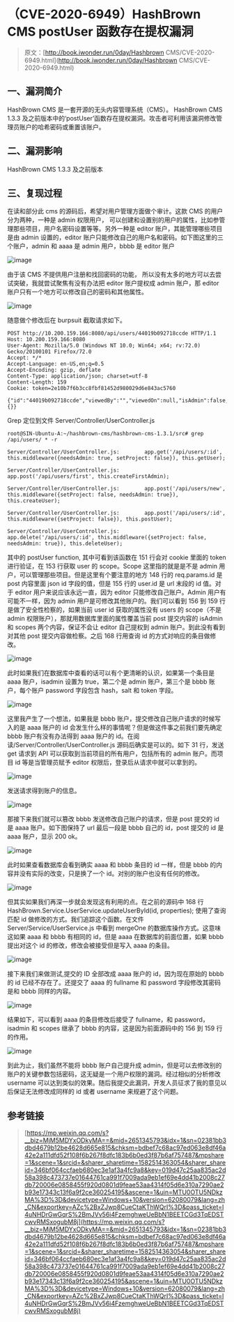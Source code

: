 # （CVE-2020-6949）HashBrown CMS postUser 函数存在提权漏洞

> 原文：[http://book.iwonder.run/0day/Hashbrown CMS/CVE-2020-6949.html](http://book.iwonder.run/0day/Hashbrown CMS/CVE-2020-6949.html)

## 一、漏洞简介

HashBrown CMS 是一套开源的无头内容管理系统（CMS）。 HashBrown CMS 1.3.3 及之前版本中的‘postUser’函数存在提权漏洞。攻击者可利用该漏洞修改管理员账户的哈希密码或重置该账户。

## 二、漏洞影响

HashBrown CMS 1.3.3 及之前版本

## 三、复现过程

在读和部分此 cms 的源码后，希望对用户管理方面做个审计。这款 CMS 的用户分为两种，一种是 admin 权限用户， 可以创建和设置别的用户的属性，比如参管理那些项目，用户名密码设置等等。另外一种是 editor 账户，其能管理哪些项目是由 admin 设置的，editor 账户只能修改自己的用户名和密码。如下图这里的三个账户，admin 和 aaaa 是 admin 用户，bbbb 是 editor 账户

![image](img/53c87b141ad0b787cc47f727c8e64ec1.png)

由于该 CMS 不提供用户注册和找回密码的功能， 所以没有太多的地方可以去尝试突破，我就尝试聚焦有没有办法把 editor 账户提权成 admin 账户，那 editor 账户只有一个地方可以修改自己的密码和其他属性。

![image](img/e1bf3ee3f1bc87278bdffb1a400a9bfb.png)

随意做个修改后在 burpsuit 截取请求如下。

```
POST http://10.200.159.166:8080/api/users/44019b092718ccde HTTP/1.1
Host: 10.200.159.166:8080
User-Agent: Mozilla/5.0 (Windows NT 10.0; Win64; x64; rv:72.0) Gecko/20100101 Firefox/72.0
Accept: */*
Accept-Language: en-US,en;q=0.5
Accept-Encoding: gzip, deflate
Content-Type: application/json; charset=utf-8
Content-Length: 159
Cookie: token=2e10b7f6b3cc8fbf81452d980029d6e843ac5760

{"id":"44019b092718ccde","viewedBy":"","viewedOn":null,"isAdmin":false,"isCurrent":false,"username":"bbbb","fullName":"bbbb","email":"","theme":"","scopes":{}} 
```

Grep 定位到文件 Server/Controller/UserController.js

```
root@SIN-Ubuntu-A:~/hashbrown-cms/hashbrown-cms-1.3.1/src# grep /api/users/ * -r

Server/Controller/UserController.js:        app.get('/api/users/:id', this.middleware({needsAdmin: true, setProject: false}), this.getUser);

Server/Controller/UserController.js:        app.post('/api/users/first', this.createFirstAdmin);

Server/Controller/UserController.js:        app.post('/api/users/new', this.middleware({setProject: false, needsAdmin: true}), this.createUser);

Server/Controller/UserController.js:        app.post('/api/users/:id', this.middleware({setProject: false}), this.postUser);

Server/Controller/UserController.js:        app.delete('/api/users/:id', this.middleware({setProject: false, needsAdmin: true}), this.deleteUser); 
```

其中的 postUser function, 其中可看到该函数在 151 行会对 cookie 里面的 token 进行验证，在 153 行获取 user 的 scope。Scope 这里指的就是是不是 admin 用户，可以管理那些项目。但是这里有个要注意的地方 148 行的 req.params.id 是 post 内容里面 json id 字段的值，但是 155 行的 user.id 是 url 末段的 id 值。对于 editor 用户来说应该永远一直，因为 editor 只能修改自己账户。Admin 用户有可能不一样，因为 admin 用户是可修改其他账户的。我们可以看到 156 到 159 行是做了安全性检察的，如果当前 user id 获取的属性没有 users 的 scope（不是 admin 权限账户），那就用数据库里面的属性覆盖当前 post 提交内容的 isAdmin 和 scopes 两个内容，保证不会让 editor 自己提权到 admin 账户。到此没有看到对其他 post 提交内容做检察。之后 168 行用查询 id 的方式对响应的条目做修改。

![image](img/200072aa4d026bc4e61303c255f60ccb.png)

此时如果我们在数据库中查看的话可以有个更清晰的认识，如果第一个条目是 aaaa 账户，isadmin 设置为 true，第二个是 admin 账户，第三个是 bbbb 账户，每个账户 password 字段包含 hash，salt 和 token 字段。

![image](img/9675ce50d886d6f0e975007f56f05db1.png)

这里我产生了一个想法，如果我是 bbbb 账户，提交修改自己账户请求的时候写入的是 aaaa 账户的 id 会发生什么样的事情呢？但是做这件事之前我们要先确定 bbbb 账户有没有办法得到 aaaa 账户的 id。在阅读/Server/Controller/UserController.js 源码后确实是可以的。如下 31 行，发送 get 请求到 API 可以获取到当前项目的所有用户，包括所有的 admin 账户。而项目 id 等是当管理员赋予 editor 权限后，登录后从请求中就可以拿到的。

![image](img/b4b27f6edf9a826ad62f7db487efde50.png)

发送请求得到账户的信息。

![image](img/1fed33cd048d96de712a45a095a2f4ff.png)

那接下来我们就可以篡改 bbbb 发送修改自己账户的请求，但是 post 提交的 id 是 aaaa 账户。如下图保持了 url 最后一段是 bbbb 自己的 id，post 提交的 id 是 aaaa 账户，显示 200 ok。

![image](img/6b38cdc315dd3482bdbaf9299220a69e.png)

此时如果查看数据库会看到确实 aaaa 和 bbbb 条目的 id 一样，但是 bbbb 的内容并没有实际的改变，只是换了一个 id。对别的账户也没有任何的修改。

![image](img/3d4892d167a8330422d4203d91fcc189.png)

但其实如果我们再深一步就会发现这有利用的点。在之前的源码中 168 行 HashBrown.Service.UserService.updateUserById(id, properties); 使用了查询匹配 id 做修改的方式。我们追踪这个函数。在文件 Server/Service/UserService.js 中看到 mergeOne 的数据库操作方式。这意味这如果 aaaa 和 bbbb 有相同的 id，但是 aaaa 在数据库的前面位置，如果 bbbb 提出对这个 id 的修改，修改会被接受但是写入 aaaa 的条目。

![image](img/995b5c3ebd97c4b58a139bcf79e02dc3.png)

接下来我们来做测试,提交的 ID 全部改成 aaaa 账户的 id，因为现在原始的 bbbb 的 id 已经不存在了。还提交了 aaaa 的 fullname 和 password 字段修改其密码是和 bbbb 同样的内容。

![image](img/d9ff7db4e2e5d215f1edfbb06a01ffb7.png)

结果如下，可以看到 aaaa 的条目修改后接受了 fullname，和 password，isadmin 和 scopes 继承了 bbbb 的内容，这是因为前面源码中的 156 到 159 行的作用。

![image](img/2bfa0cd1d0d4cc5c97443ed69be38d57.png)

到此为止，我们虽然不能将 bbbb 账户自己提升成 admin，但是可以去修改别的账户的关键参数包括密码，这无疑是一个用户权限的漏洞。经过相似的分析修改 username 可以达到类似的效果。随后我提交此漏洞，开发人员征求了我的意见以后保证无法修改成同样的 id 或者 username 来规避了这个问题。

## 参考链接

> [https://mp.weixin.qq.com/s?__biz=MjM5MDYxODkyMA==&mid=2651345793&idx=1&sn=02381bb3dbd4679b12be4628d665e815&chksm=bdbef7c68ac97ed063e8df46a42e2a111dfd52f108f6b267f8dfc183b6b0ed3f87b6af757487&mpshare=1&scene=1&srcid=&sharer_sharetime=1582514363054&sharer_shareid=346bf064ccfaeb680ec3e1af3a4fc9a8&key=019d47c25aa835ac2d58a398c473737e01644761ca991f7009ada9eb1ef69e4dd41b2008c27db720006e0858455f920d0801d9feae53aa4314f05d6e310a7290ae2b93e17343c13f6a9f2ce360254195&ascene=1&uin=MTU0OTU5NDkzMA%3D%3D&devicetype=Windows+10&version=62080079&lang=zh_CN&exportkey=AZc%2BxZJwp8CueCtaKThWQrI%3D&pass_ticket=l4uNHDrGwGqrS%2BmJVv56i4FzemghweUeBbN1BEETCGd3TqEDSTcwvRMSxogubM8j](https://mp.weixin.qq.com/s?__biz=MjM5MDYxODkyMA==&mid=2651345793&idx=1&sn=02381bb3dbd4679b12be4628d665e815&chksm=bdbef7c68ac97ed063e8df46a42e2a111dfd52f108f6b267f8dfc183b6b0ed3f87b6af757487&mpshare=1&scene=1&srcid=&sharer_sharetime=1582514363054&sharer_shareid=346bf064ccfaeb680ec3e1af3a4fc9a8&key=019d47c25aa835ac2d58a398c473737e01644761ca991f7009ada9eb1ef69e4dd41b2008c27db720006e0858455f920d0801d9feae53aa4314f05d6e310a7290ae2b93e17343c13f6a9f2ce360254195&ascene=1&uin=MTU0OTU5NDkzMA%3D%3D&devicetype=Windows+10&version=62080079&lang=zh_CN&exportkey=AZc%2BxZJwp8CueCtaKThWQrI%3D&pass_ticket=l4uNHDrGwGqrS%2BmJVv56i4FzemghweUeBbN1BEETCGd3TqEDSTcwvRMSxogubM8j)

